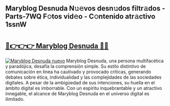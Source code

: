 ## Maryblog Desnuda N𝚞𝚎vos desn𝚞dos filtr𝚊dos - Parts-7WQ F𝚘tos vid𝚎o - C𝚘ntenido atr𝚊ctivo 1ssnW

# <h2><a href="http://mb0qk4u.tromn.icu/?c=Maryblog+Desnuda">🔗👉👉👉 Maryblog Desnuda 🔗🔗</a></h2>

[![Maryblog Desnuda nuevo](https://i.imgur.com/pEAQMta.gif)](http://mb0qk4u.tromn.icu/?c=Maryblog+Desnuda)
Maryblog Desnuda, una persona multifacética y paradójica, desafía la comprensión simple. Su estilo distintivo de comunicación en línea ha cautivado y provocado críticas, generando debates sobre ética, individualidad y las complejidades de las sociedades digitales. A pesar de la ambigüedad de sus intenciones, su huella en el ámbito digital es imborrable. Con un espíritu inquebrantable y un atractivo innegable, el alcance de Maryblog Desnuda en el universo digital es ilimitado.
